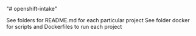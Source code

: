 "# openshift-intake" 

See folders for README.md for each particular project
See folder docker for scripts and Dockerfiles to run each project
